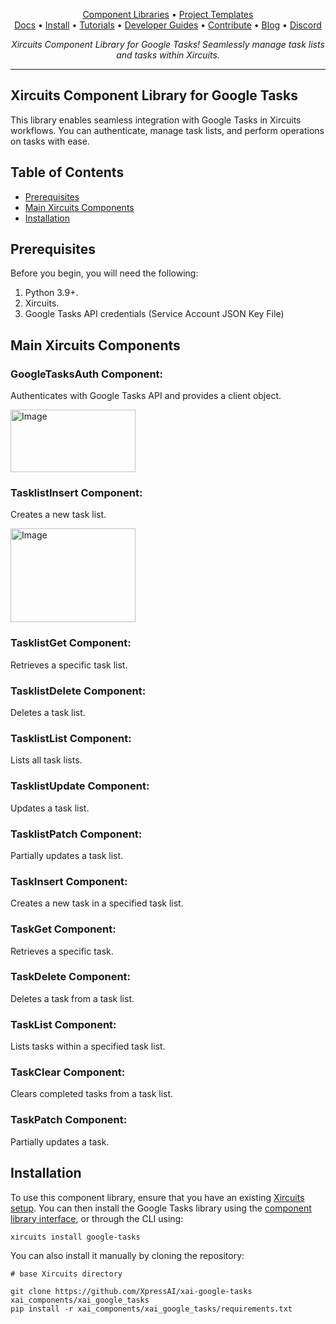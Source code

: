 <p align="center">
  <a href="https://github.com/XpressAI/xircuits/tree/master/xai_components#xircuits-component-library-list">Component Libraries</a> •
  <a href="https://github.com/XpressAI/xircuits/tree/master/project-templates#xircuits-project-templates-list">Project Templates</a>
  <br>
  <a href="https://xircuits.io/">Docs</a> •
  <a href="https://xircuits.io/docs/Installation">Install</a> •
  <a href="https://xircuits.io/docs/category/tutorials">Tutorials</a> •
  <a href="https://xircuits.io/docs/category/developer-guide">Developer Guides</a> •
  <a href="https://github.com/XpressAI/xircuits/blob/master/CONTRIBUTING.md">Contribute</a> •
  <a href="https://www.xpress.ai/blog/">Blog</a> •
  <a href="https://discord.com/invite/vgEg2ZtxCw">Discord</a>
</p>

<p align="center"><i>Xircuits Component Library for Google Tasks! Seamlessly manage task lists and tasks within Xircuits.</i></p>

---

## Xircuits Component Library for Google Tasks

This library enables seamless integration with Google Tasks in Xircuits workflows. You can authenticate, manage task lists, and perform operations on tasks with ease.

## Table of Contents

- [Prerequisites](#prerequisites)
- [Main Xircuits Components](#main-xircuits-components)
- [Installation](#installation)


## Prerequisites

Before you begin, you will need the following:

1. Python 3.9+.
2. Xircuits.
3. Google Tasks API credentials (Service Account JSON Key File)   

## Main Xircuits Components

### GoogleTasksAuth Component:  
Authenticates with Google Tasks API and provides a client object.  

<img src="https://github.com/user-attachments/assets/0c7eabf3-7c6c-4fb8-bdef-6dca3027219e" alt="Image" width="200" height="100" />


### TasklistInsert Component:  
Creates a new task list.

<img src="https://github.com/user-attachments/assets/1bc2577d-5c7f-4af4-8673-76fa6d5d4855" alt="Image" width="200" height="150" />


### TasklistGet Component:  
Retrieves a specific task list.

### TasklistDelete Component:  
Deletes a task list.

### TasklistList Component:  
Lists all task lists.

### TasklistUpdate Component:  
Updates a task list.

### TasklistPatch Component:  
Partially updates a task list.

### TaskInsert Component:  
Creates a new task in a specified task list.

### TaskGet Component:  
Retrieves a specific task.

### TaskDelete Component:  
Deletes a task from a task list.

### TaskList Component:  
Lists tasks within a specified task list.

### TaskClear Component:  
Clears completed tasks from a task list.

### TaskPatch Component:  
Partially updates a task.


## Installation

To use this component library, ensure that you have an existing [Xircuits setup](https://xircuits.io/docs/main/Installation). You can then install the Google Tasks library using the [component library interface](https://xircuits.io/docs/component-library/installation#installation-using-the-xircuits-library-interface), or through the CLI using:

```
xircuits install google-tasks
```

You can also install it manually by cloning the repository:

```
# base Xircuits directory

git clone https://github.com/XpressAI/xai-google-tasks xai_components/xai_google_tasks
pip install -r xai_components/xai_google_tasks/requirements.txt
```

